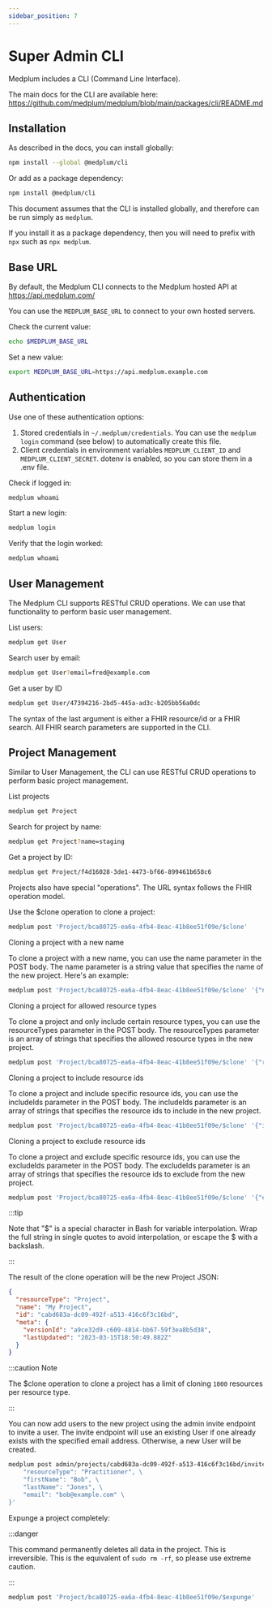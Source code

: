 ```yaml
---
sidebar_position: 7
---
```


# Super Admin CLI

Medplum includes a CLI (Command Line Interface).

The main docs for the CLI are available here: https://github.com/medplum/medplum/blob/main/packages/cli/README.md

## Installation

As described in the docs, you can install globally:

```bash
npm install --global @medplum/cli
```

Or add as a package dependency:

```bash
npm install @medplum/cli
```

This document assumes that the CLI is installed globally, and therefore can be run simply as `medplum`.

If you install it as a package dependency, then you will need to prefix with `npx` such as `npx medplum`.

## Base URL

By default, the Medplum CLI connects to the Medplum hosted API at https://api.medplum.com/

You can use the `MEDPLUM_BASE_URL` to connect to your own hosted servers.

Check the current value:

```bash
echo $MEDPLUM_BASE_URL
```

Set a new value:

```bash
export MEDPLUM_BASE_URL=https://api.medplum.example.com
```

## Authentication

Use one of these authentication options:

1. Stored credentials in `~/.medplum/credentials`. You can use the `medplum login` command (see below) to automatically create this file.
2. Client credentials in environment variables `MEDPLUM_CLIENT_ID` and `MEDPLUM_CLIENT_SECRET`. dotenv is enabled, so you can store them in a .env file.

Check if logged in:

```bash
medplum whoami
```

Start a new login:

```bash
medplum login
```

Verify that the login worked:

```bash
medplum whoami
```

## User Management

The Medplum CLI supports RESTful CRUD operations. We can use that functionality to perform basic user management.

List users:

```bash
medplum get User
```

Search user by email:

```bash
medplum get User?email=fred@example.com
```

Get a user by ID

```bash
medplum get User/47394216-2bd5-445a-ad3c-b205bb56a0dc
```

The syntax of the last argument is either a FHIR resource/id or a FHIR search. All FHIR search parameters are supported in the CLI.

## Project Management

Similar to User Management, the CLI can use RESTful CRUD operations to perform basic project management.

List projects

```bash
medplum get Project
```

Search for project by name:

```bash
medplum get Project?name=staging
```

Get a project by ID:

```bash
medplum get Project/f4d16028-3de1-4473-bf66-899461b658c6
```

Projects also have special "operations". The URL syntax follows the FHIR operation model.

Use the $clone operation to clone a project:

```bash
medplum post 'Project/bca80725-ea6a-4fb4-8eac-41b8ee51f09e/$clone'
```

Cloning a project with a new name

To clone a project with a new name, you can use the name parameter in the POST body. The name parameter is a string value that specifies the name of the new project. Here's an example:

```bash
medplum post 'Project/bca80725-ea6a-4fb4-8eac-41b8ee51f09e/$clone' '{"name": "New Project Name"}'
```

Cloning a project for allowed resource types

To clone a project and only include certain resource types, you can use the resourceTypes parameter in the POST body. The resourceTypes parameter is an array of strings that specifies the allowed resource types in the new project.

```bash
medplum post 'Project/bca80725-ea6a-4fb4-8eac-41b8ee51f09e/$clone' '{"resourceTypes": ["Patient"]}'
```

Cloning a project to include resource ids

To clone a project and include specific resource ids, you can use the includeIds parameter in the POST body. The includeIds parameter is an array of strings that specifies the resource ids to include in the new project.

```bash
medplum post 'Project/bca80725-ea6a-4fb4-8eac-41b8ee51f09e/$clone' '{"includeIds": ["bca80725-ea6a-4fb4-8eac-41b8ee51f09e"]}'
```

Cloning a project to exclude resource ids

To clone a project and exclude specific resource ids, you can use the excludeIds parameter in the POST body. The excludeIds parameter is an array of strings that specifies the resource ids to exclude from the new project.

```bash
medplum post 'Project/bca80725-ea6a-4fb4-8eac-41b8ee51f09e/$clone' '{"excludeIds": ["bca80725-ea6a-4fb4-8eac-41b8ee51f09e"]}'
```

:::tip

Note that "$" is a special character in Bash for variable interpolation. Wrap the full string in single quotes to avoid interpolation, or escape the $ with a backslash.

:::

The result of the clone operation will be the new Project JSON:

```json
{
  "resourceType": "Project",
  "name": "My Project",
  "id": "cabd683a-dc09-492f-a513-416c6f3c16bd",
  "meta": {
    "versionId": "a9ce32d9-c609-4814-bb67-59f3ea8b5d38",
    "lastUpdated": "2023-03-15T18:50:49.882Z"
  }
}
```

:::caution Note

The $clone operation to clone a project has a limit of cloning `1000` resources per resource type.

:::

You can now add users to the new project using the admin invite endpoint to invite a user. The invite endpoint will use an existing User if one already exists with the specified email address. Otherwise, a new User will be created.

```bash
medplum post admin/projects/cabd683a-dc09-492f-a513-416c6f3c16bd/invite '{ \
    "resourceType": "Practitioner", \
    "firstName": "Bob", \
    "lastName": "Jones", \
    "email": "bob@example.com" \
}'
```

Expunge a project completely:

:::danger

This command permanently deletes all data in the project. This is irreversible. This is the equivalent of `sudo rm -rf`, so please use extreme caution.

:::

```bash
medplum post 'Project/bca80725-ea6a-4fb4-8eac-41b8ee51f09e/$expunge'
```
